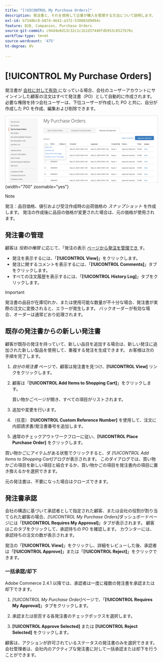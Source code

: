 ```yaml
---
title: "[!UICONTROL My Purchase Orders]"
description: 発注書と、それを使用して企業が購入を管理する方法について説明します。
exl-id: b7348bc8-b874-4642-a372-530883d9d94c
feature: B2B, Companies, Purchase Orders
source-git-commit: c94d4e8d13c32c1c1b1d37440fdb953c8527b76c
workflow-type: tm+mt
source-wordcount: '475'
ht-degree: 0%

---
```


# [!UICONTROL My Purchase Orders]

発注書が [ 会社に対して有効 ](purchase-order-flow.md) になっている場合、会社のユーザーアカウントにサインインした顧客の注文はすべて発注書（PO）として自動的に作成されます。 必要な権限を持つ会社ユーザーは、下位ユーザーが作成した PO と共に、自分が作成した PO を作成、編集および削除できます。

![ 自分の発注書 ](./assets/account-dashboard-my-purchase-orders.png){width="700" zoomable="yes"}

>[!NOTE]
>
>発注：品目価格、値引および受注作成時の出荷価格の _スナップショット_ を作成します。 発注の作成後に品目の価格が変更された場合は、元の価格が使用されます。

## 発注書の管理

顧客は _役割の権限_ に応じて、「発注の表示 [ ページから発注を管理でき ](account-company-roles-permissions.md) す。

- 発注を表示するには、「**[!UICONTROL View]**」をクリックします。
- 発注に関するコメントを表示するには、「**[!UICONTROL Comments]**」タブをクリックします。
- すべての注文履歴を表示するには、「**[!UICONTROL History Log]**」タブをクリックします。

>[!IMPORTANT]
>
>発注書の品目が在庫切れか、または使用可能な数量が不十分な場合、発注書が実際の注文に変換されると、エラーが発生します。 バックオーダーが有効な場合、オーダーは通常どおり処理されます。

## 既存の発注書からの新しい発注書

顧客が既存の発注を持っていて、新しい品目を追加する場合は、新しい発注に追加された新しい製品を使用して、重複する発注を生成できます。 お客様は次の手順を完了します。

1. _自分の発注書_ ページで、顧客は発注書を見つけ、**[!UICONTROL View]** リンクをクリックします。

1. 顧客は「**[!UICONTROL Add Items to Shopping Cart]**」をクリックします。

   買い物かごページが開き、すべての項目がリストされます。

1. 追加や変更を行います。

1. （任意） **[!UICONTROL Custom Reference Number]** を使用して、注文に内部請求書/発注書番号を追加します。

1. 通常のチェックアウトワークフローに従い、**[!UICONTROL Place Purchase Order]** をクリックします。

買い物かごにアイテムがある状態でクリックすると、ダ _[!UICONTROL Add Items to Shopping Cart]_&#x200B;アログが表示されます。 このダイアログでは、買い物かごの項目を新しい項目と結合するか、買い物かごの項目を発注書内の項目に置き換えるかを選択できます。

元の発注書は、不要になった場合はクローズできます。

## 発注書承認

会社の構造に基づいて承認者として指定された顧客、または会社の役割が割り当てられた顧客の場合、_[!UICONTROL My Purchase Orders]_&#x200B;ダッシュボードページには「**[!UICONTROL Requires My Approval]**」タブが表示されます。 顧客はこのタブをクリックして、承認待ちの PO を確認します。 カウンターには、承認待ちの注文の数が表示されます。

発注の「**[!UICONTROL View]**」をクリックし、詳細をレビューした後、承認者は「**[!UICONTROL Approve]**」または「**[!UICONTROL Reject]**」をクリックできます。

### 一括承認/却下

Adobe Commerce 2.4.1 以降では、承認者は一度に複数の発注書を承認または却下できます。

1. _[!UICONTROL My Purchase Order]_&#x200B;ページで、「**[!UICONTROL Requires My Approval]**」タブをクリックします。

1. 承認または拒否する各発注書のチェックボックスを選択します。

1. **[!UICONTROL Approve Selected]** または **[!UICONTROL Reject Selected]** をクリックします。

顧客は、アクションが許可されているステータスの発注書のみを選択できます。 会社管理者は、会社内のアクティブな発注書に対して一括承認または却下を行うことができます。

